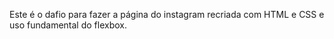 Este é o dafio para fazer a página do instagram recriada com HTML e CSS e uso fundamental do flexbox.
